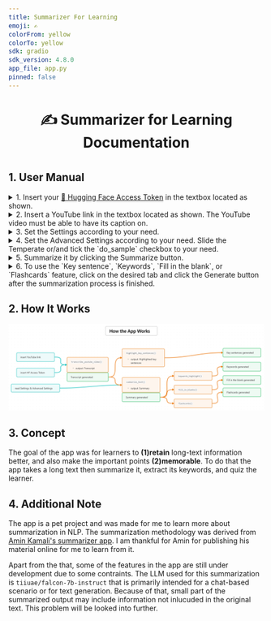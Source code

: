 ```yaml
---
title: Summarizer For Learning
emoji: ✍️
colorFrom: yellow
colorTo: yellow
sdk: gradio
sdk_version: 4.8.0
app_file: app.py
pinned: false
---
```

<h1 style="text-align: center;">✍️ Summarizer for Learning Documentation<h1>

## 1. User Manual
<details>
<summary>1. Insert your <a href="https://huggingface.co/settings/tokens" target="_blank">🤗 Hugging Face Access Token</a> in the textbox located as shown.</summary>
  <img src="images/1.png" alt="" width="800">
</details>

<details>
<summary>2. Insert a YouTube link in the textbox located as shown. The YouTube video must be able to have its caption on.</summary>
  <img src="images/2.png" alt="" width="800">
  
  - Or you can use the example YouTube links the bottom of the page to try out the app:
  - <img src="images/2-1.png" alt="" width="800">
</details>

<details>
<summary>3. Set the Settings according to your need.</summary>
  <img src="images/3.png" alt="" width="800">
</details>

<details>
<summary>4. Set the Advanced Settings according to your need. Slide the Temperate or/and tick the `do_sample` checkbox to your need.</summary>
  <img src="images/4.png" alt="" width="800">
</details>

<details>
<summary>5. Summarize it by clicking the Summarize button.</summary>
  <img src="images/5.png" alt="" width="800">
</details>

<details>
<summary>6. To use the `Key sentence`, `Keywords`, `Fill in the blank`, or `Flashcards` feature, click on the desired tab and click the Generate button after the summarization process is finished.</summary>
  <img src="images/6.png" alt="" width="800">

  <details>
  <summary>The result should similiar like these:</summary>
    
  - <img src="images/6-1.png" alt="" width="800">
  - <img src="images/6-2.png" alt="" width="800">
  - <img src="images/6-3.png" alt="" width="800">
  - <img src="images/6-4.png" alt="" width="800">
  </details>
</details>



## 2. How It Works
<p align="center">
  <img src="images/hiw.png" alt="" width="1150">
</p>

## 3. Concept
The goal of the app was for learners to **(1)retain** long-text information better, and also make the important points **(2)memorable**. To do that the app takes a long text then summarize it, extract its keywords, and quiz the learner.

## 4. Additional Note
The app is a pet project and was made for me to learn more about summarization in NLP. The summarization methodology was derived from [Amin Kamali's summarizer app](https://huggingface.co/spaces/smakamali/summarize_youtube). I am thankful for Amin for publishing his material online for me to learn from it.

Apart from the that, some of the features in the app are still under development due to some contraints. The LLM used for this summarization is `tiiuae/falcon-7b-instruct` that is primarily intended for a chat-based scenario or for text generation. Because of that, small part of the summarized output may include information not inlucuded in the original text. This problem will be looked into further.

<!---Check out the configuration reference at https://huggingface.co/docs/hub/spaces-config-reference-->